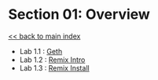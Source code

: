 # Section 01: Overview

[<< back to main index](../README.md)

* Lab 1.1 : [Geth](./1.1-geth.md)
* Lab 1.2 : [Remix Intro](./1.2-remix-intro.md)
* Lab 1.3 : [Remix Install](./1.3-remix-install.md)


